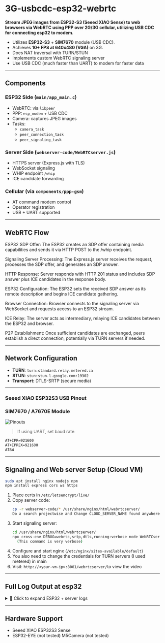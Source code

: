 # 3G-usbcdc-esp32-webrtc

**Stream JPEG images from ESP32-S3 (Seeed XIAO Sense) to web browsers via WebRTC using PPP over 2G/3G cellular, utilizing USB CDC for connecting esp32 to modem.**
- Utilizes **ESP32-S3** + **SIM7670** module (USB CDC).
- Achieves **10+ FPS at 640x480 (VGA)** on 3G.
- Does NAT traversal with TURN/STUN
- Implements custom WebRTC signaling server
- Use USB CDC (much faster than UART) to modem for faster data

---

##  Components

###  ESP32 Side (`main/app_main.c`)
- WebRTC: via `libpeer`
- PPP: `esp_modem` + USB CDC
- Camera: captures JPEG images
- Tasks:
  - `camera_task`
  - `peer_connection_task`
  - `peer_signaling_task`

###  Server Side (`webserver-code/WebRTCserver.js`)
- HTTPS server (Express.js with TLS)
- WebSocket signaling
- WHIP endpoint `/whip`
- ICE candidate forwarding

###  Cellular (via `components/ppp-gsm`)
- AT command modem control
- Operator registration
- USB + UART supported

---

##  WebRTC Flow

ESP32 SDP Offer: The ESP32 creates an SDP offer containing media capabilities and sends it via HTTP POST to the /whip endpoint.

Signaling Server Processing: The Express.js server receives the request, processes the SDP offer, and generates an SDP answer.

HTTP Response: Server responds with HTTP 201 status and includes SDP answer plus ICE candidates in the response body.

ESP32 Configuration: The ESP32 sets the received SDP answer as its remote description and begins ICE candidate gathering.

Browser Connection: Browser connects to the signaling server via WebSocket and requests access to an ESP32 stream.

ICE Relay: The server acts as intermediary, relaying ICE candidates between the ESP32 and browser.

P2P Establishment: Once sufficient candidates are exchanged, peers establish a direct connection, potentially via TURN servers if needed.

---

##  Network Configuration

- **TURN**: `turn:standard.relay.metered.ca`
- **STUN**: `stun:stun.l.google.com:19302`
- **Transport**: DTLS-SRTP (secure media)

---

###  Seeed XIAO ESP32S3 USB Pinout
###  SIM7670 / A7670E Module

![Pinouts](https://github.com/gruncode/3G-usbcdc-esp32-webrtc/blob/main/Modules.png?raw=true)

> If using UART, set baud rate:

```txt
AT+IPR=921600
AT+IPREX=921600
AT&W
```

---

## Signaling and Web server Setup (Cloud VM)

```bash
sudo apt install nginx nodejs npm
npm install express cors ws https
```

1. Place certs in `/etc/letsencrypt/live/`
2. Copy server code:
   ```bash
   cp -r webserver-code/* /usr/share/nginx/html/webrtcserver/
   Do a search projectwise and Change CLOUD_SERVER_NAME found anywhere, with your VM name.
   ```
3. Start signaling server:
   ```bash
   cd /usr/share/nginx/html/webrtcserver/
   npx cross-env DEBUG=webrtc,srtp,dtls,running:verbose node WebRTCserver.js
     (This command is very verbose)
   ```
4. Configure and start nginx (`/etc/nginx/sites-available/default`)
5. You also need to change the credentials for TURN servers (I used metered) in main
6. Visit: `http://<your-vm-ip>:8001/webrtcserver/`to view the video

---

##  Full Log Output at esp32

<details>
<summary>📄 Click to expand ESP32 + server logs</summary>

```log
I (1192) main_task: Started on CPU0
I (1212) esp_psram: Reserving pool of 32K of internal memory for DMA/internal allocations
I (1212) main_task: Calling app_main()
I (1212) webrtc: [APP] Startup..
I (1212) webrtc: [APP] Free memory: 8698328 bytes
I (1222) webrtc: [APP] IDF version: v5.4-dirty
I (1222) -------gt_pppos: Initializing esp_modem with USB connection
I (1232) -------gt_pppos: Initializing esp_modem for the SIM7670/A7670 module via USB...
I (1242) -------gt_pppos: Waiting for USB device connection...
I (10272) -------gt_pppos: USB modem connected, waiting 5 seconds for boot...
I (15272) -------gt_pppos: Modem in command mode now.
' (15272) >>>: 'AT+CGDCONT=1,"IP","internet.vodafone.gr"
' (15862) >>>: 'AT+CSTT="internet.vodafone.gr"
' (16062) >>>: 'AT+CLTS=1
' (16262) >>>: 'AT&W
' (16642) >>>: 'AT+COPS?
I (16642) -------gt_pppos: AT+COPS? => response="+COPS: 0,2,"20205",7", err=ESP_OK 
' (16642) >>>: 'AT+CSQ
I (16642) -------gt_pppos: Operator found quickly with no reset needed
' (16642) >>>: 'AT
' (16652) >>>: 'AT+CIPSHUT
' (16852) >>>: 'AT+CGACT=0
' (17052) >>>: 'AT+SAPBR=0,1
I (17252) -------gt_pppos: Calling set_data_mode (attempt 1/2)
' (17252) >>>: 'ATE0
' (17252) >>>: 'AT+CGDCONT=1,"IP","internet.vodafone.gr"
' (17252) >>>: 'ATD*99#
I (17342) -------gt_pppos: in set_data_mode : esp_modem_set_mode set ESP_MODEM_MODE_DATA success
I (17352) -------gt_pppos: ~~~~~~~~~~~~~~
I (17352) -------gt_pppos: IP          : 10.202.58.37
I (17352) -------gt_pppos: Netmask     : 255.255.255.255
I (17362) -------gt_pppos: Gateway     : 10.64.64.64
I (17362) esp-netif_lwip-ppp: Connected
I (17362) -------gt_pppos: Name Server1: 62.74.130.15
I (17372) -------gt_pppos: Name Server2: 62.74.131.12
I (17422) s3 ll_cam: DMA Channel=0
I (17422) cam_hal: cam init ok
I (17422) sccb: pin_sda 40 pin_scl 39
I (17422) sccb: sccb_i2c_port=1
I (17432) camera: Detected camera at address=0x30
I (17432) camera: Detected OV2640 camera
I (17432) camera: Camera PID=0x26 VER=0x42 MIDL=0x7f MIDH=0xa2
I (17502) cam_hal: buffer_size: 16384, half_buffer_size: 1024, node_buffer_size: 1024, node_cnt: 16, total_cnt: 60
I (17502) cam_hal: Allocating 61440 Byte frame buffer in PSRAM
I (17512) cam_hal: Allocating 61440 Byte frame buffer in PSRAM
I (17512) cam_hal: Allocating 61440 Byte frame buffer in PSRAM
I (17522) cam_hal: Allocating 61440 Byte frame buffer in PSRAM
I (17522) cam_hal: cam config ok
I (17532) ov2640: Set PLL: clk_2x: 0, clk_div: 0, pclk_auto: 0, pclk_div: 8
I (17592) ov2640: Set PLL: clk_2x: 0, clk_div: 0, pclk_auto: 0, pclk_div: 8
W (17602) cam_hal: NO-SOI
I (17632) Camera: Camera sensor optimized for high FPS cellular transmission
INFO ../components/sepfy__libpeer/src/peer_connection.c 190 Datachannel allocates heap size: 153600
INFO ../components/sepfy__libpeer/src/peer_signaling.c 559 HTTP Host: CLOUD_SERVER_NAME, Port: 8080, Path: /whip
WARN ../components/sepfy__libpeer/src/peer_signaling.c 500 Invalid MQTT port number: -1
I (19102) webrtc: PeerConnectionState: 1
WARN ../components/sepfy__libpeer/src/peer_signaling.c 500 Invalid MQTT port number: -1
I (19112) Camera: Cellular-Optimized Camera Task Started
I (19112) webrtc: [APP] Free memory: 8096652 bytes
I (19122) webrtc: peer_signaling_task started
I (19122) webrtc: peer_connection_task started
INFO ../components/sepfy__libpeer/src/peer_connection.c 289 ice_servers: turns:standard.relay.metered.ca:443?transport=tcp
INFO ../components/sepfy__libpeer/src/agent.c 29 create IPv4 UDP socket: 54
INFO ../components/sepfy__libpeer/src/peer_connection.c 289 ice_servers: turns:standard.relay.metered.ca:443
INFO ../components/sepfy__libpeer/src/agent.c 29 create IPv4 UDP socket: 55
INFO ../components/sepfy__libpeer/src/peer_connection.c 289 ice_servers: stun:stun.l.google.com:19302
INFO ../components/sepfy__libpeer/src/agent.c 29 create IPv4 UDP socket: 56
INFO ../components/sepfy__libpeer/src/ports.c 164 Resolved stun.l.google.com -> 74.125.250.129
INFO ../components/sepfy__libpeer/src/agent.c 273 stun/turn server 74.125.250.129:19302
INFO ../components/sepfy__libpeer/src/peer_signaling.c 268 Connecting to CLOUD_SERVER_NAME:8080/whip
INFO ../components/sepfy__libpeer/src/ports.c 164 Resolved CLOUD_SERVER_NAME -> 158.180.236.80
INFO ../components/sepfy__libpeer/src/socket.c 256 Connecting to server: 158.180.236.80:8080
INFO ../components/sepfy__libpeer/src/socket.c 262 Server is connected
INFO ../components/sepfy__libpeer/src/ssl_transport.c 85 start to handshake
INFO ../components/sepfy__libpeer/src/ssl_transport.c 93 handshake success
INFO ../components/sepfy__libpeer/src/peer_signaling.c 276 Connected successfully, sending HTTP POST request with body length: 529
INFO ../components/sepfy__libpeer/src/peer_signaling.c 288 HTTP request sent, checking response...
INFO ../components/sepfy__libpeer/src/peer_signaling.c 289 Response status: 201
INFO ../components/sepfy__libpeer/src/peer_signaling.c 291 Received HTTP response from CLOUD_SERVER_NAME/whip
I (30842) webrtc: PeerConnectionState: 2
I (36972) webrtc: PeerConnectionState: 3
INFO ../components/sepfy__libpeer/src/dtls_srtp.c 310 Created inbound SRTP session
INFO ../components/sepfy__libpeer/src/dtls_srtp.c 331 Created outbound SRTP session
INFO ../components/sepfy__libpeer/src/peer_connection.c 387 SCTP create socket
I (37642) webrtc: PeerConnectionState: 4
I (38892) webrtc: Datachannel opened
```

</details>

---

## Hardware Support

-  Seeed XIAO ESP32S3 Sense
-  ESP32-EYE (not tested)
   M5Camera (not tested)
